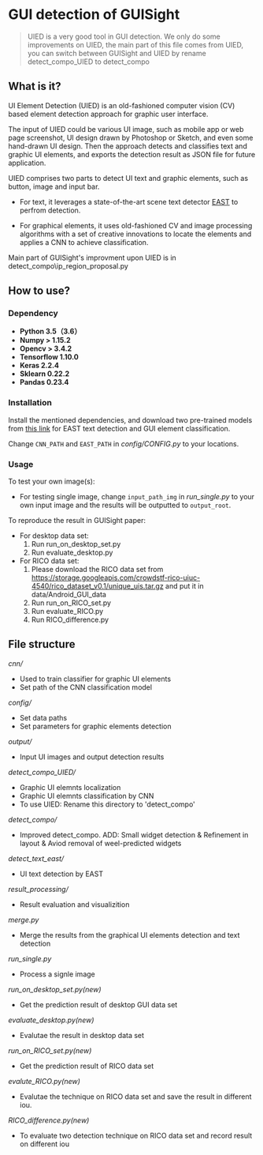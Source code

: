 # GUI detection of GUISight

>UIED is a very good tool in GUI detection. We only do some improvements on UIED, the main part of this file comes from UIED, you can switch between GUISight and UIED by rename detect_compo_UIED to detect_compo

## What is it?

UI Element Detection (UIED) is an old-fashioned computer vision (CV) based element detection approach for graphic user interface. 

The input of UIED could be various UI image, such as mobile app or web page screenshot, UI design drawn by Photoshop or Sketch, and even some hand-drawn UI design. Then the approach detects and classifies text and graphic UI elements, and exports the detection result as JSON file for future application. 

UIED comprises two parts to detect UI text and graphic elements, such as button, image and input bar. 
* For text, it leverages a state-of-the-art scene text detector [EAST](https://github.com/argman/EAST) to perfrom detection. 

* For graphical elements, it uses old-fashioned CV and image processing algorithms with a set of creative innovations to locate the elements and applies a CNN to achieve classification. 

Main part of GUISight's improvment upon UIED is in detect_compo\ip_region_proposal.py
   
## How to use?

### Dependency
* **Python 3.5（3.6）**
* **Numpy > 1.15.2**
* **Opencv > 3.4.2**
* **Tensorflow 1.10.0**
* **Keras 2.2.4**
* **Sklearn 0.22.2**
* **Pandas 0.23.4**

### Installation
Install the mentioned dependencies, and download two pre-trained models from [this link](https://drive.google.com/drive/folders/1MK0Om7Lx0wRXGDfNcyj21B0FL1T461v5?usp=sharing) for EAST text detection and GUI element classification.

Change ``CNN_PATH`` and ``EAST_PATH`` in *config/CONFIG.py* to your locations.

### Usage
To test your own image(s):
* For testing single image, change ``input_path_img`` in *run_single.py* to your own input image and the results will be outputted to ``output_root``.

To reproduce the result in GUISight paper:
* For desktop data set:
    1. Run run_on_desktop_set.py 
    2. Run evaluate_desktop.py
* For RICO data set:
    1. Please download the RICO data set from  https://storage.googleapis.com/crowdstf-rico-uiuc-4540/rico_dataset_v0.1/unique_uis.tar.gz and put it in data/Android_GUI_data
    2. Run run_on_RICO_set.py 
    3. Run evaluate_RICO.py
    4. Run RICO_difference.py
   
## File structure
*cnn/*
* Used to train classifier for graphic UI elements
* Set path of the CNN classification model

*config/*
* Set data paths 
* Set parameters for graphic elements detection

*output/*
* Input UI images and output detection results

*detect_compo_UIED/*
* Graphic UI elemnts localization
* Graphic UI elemnts classification by CNN
* To use UIED: Rename this directory to 'detect_compo'

*detect_compo/*
* Improved detect_compo. ADD: Small widget detection & Refinement in layout & Aviod removal of weel-predicted widgets

*detect_text_east/*
* UI text detection by EAST

*result_processing/*
* Result evaluation and visualizition

*merge.py*
* Merge the results from the graphical UI elements detection and text detection 

*run_single.py*
* Process a signle image

*run_on_desktop_set.py(new)*
* Get the prediction result of desktop GUI data set 

*evaluate_desktop.py(new)*
* Evalutae the result in desktop data set

*run_on_RICO_set.py(new)*
* Get the prediction result of RICO data set 

*evalute_RICO.py(new)*
* Evalutae the technique on RICO data set and save the result in different iou.

*RICO_difference.py(new)*
* To evaluate two detection technique on RICO data set and record result on different iou